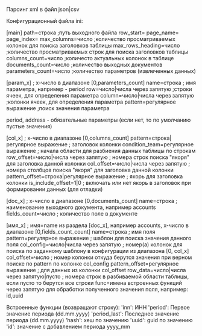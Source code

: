 Парсинг xml в файл json|csv

Конфигурационный файла ini:

[main]
path=строка ;путь выходного файла
row_start=
page_name=
page_index=
max_columns=число  ;количество просматриваемых колонок для поиска заголовков таблицы
max_rows_heading=число  ;количество просматриваемых строк для поиска заголовков таблицы
columns_count=число  ;количесто актуальных колонок в таблице
documents_count=число ;количество выходных документов
parameters_count=число  ;количество параметров (извлеченных данных)

[param_x] ; x-число в диапазоне [0,parameters_count]
name=строка   ; имя параметра, например - period
row=число|числа через запятую   ;строки ячеек, для определения параметра
column=число|числа через запятую    ;колонки ячеек, для определения параметра
pattern=регулярное выражение    ;поиск значения параметра 

period, address - обязательные параметры (если нет, то по умолчанию пустые значения)


[col_x] ; x-число в диапазоне [0,columns_count]
pattern=строка|регулярное выражение   ; заголовок колонки 
condition_team=регулярное выражение   ; начала области для разбиения данных таблицы по строкам
row_offset=число|числа через запятую   ; номера строк поиска "якоря" для заголовка данной колонки
col_offset=число|числа через запятую   ; номера столбцов поиска "якоря" для заголовка данной колонки
pattern_offset=строка|регулярное выражение   ; якорь для заголовка колонки 
is_include_offset=1|0  ; включать или нет якорь в заголовок при формировании данных (для отладки)

[doc_x] ; x-число в диапазоне [0,documents_count]
name=строка   ; наименование выходного документа, например accounts
fields_count=число  ; количество поле в документе

[имя_x] ; имя=name из раздела [doc_x], например accounts, x-число в диапазоне [0,fields_count_count]
name=строка  ; имя поля
pattern=регулярное выражение  ; шаблон для поиска значения данного поля
col_config=число|числа через запятую   ; номер(а) колонок для поиска по заданному шаблону в конфигурации из диапазона [0, col_x]
col_offset=число ; номер колонки откуда берутся значения при верном поиске по pattern по колонке col_config
pattern_offset=регулярное выражение  ; для данных из колонки col_offset
row_data=число|числа через запятую|пусто  ; номера строк в разбиваемой области таблицы, если пусто то берутся все строки
func=имена встроенных функций через запятую для обработки полученного значения поля, например: id,uuid

Встроенные функции (возвращают строку):
    'inn': ИНН
    'period': Первое значение периода (dd.mm.yyyy)
    'period_last': Последнее значение периода (dd.mm.yyyy)
    'hash': хеш по значению
    'uuid': guid по значению
    'id': значение с добавлением периода yyyy_mm
